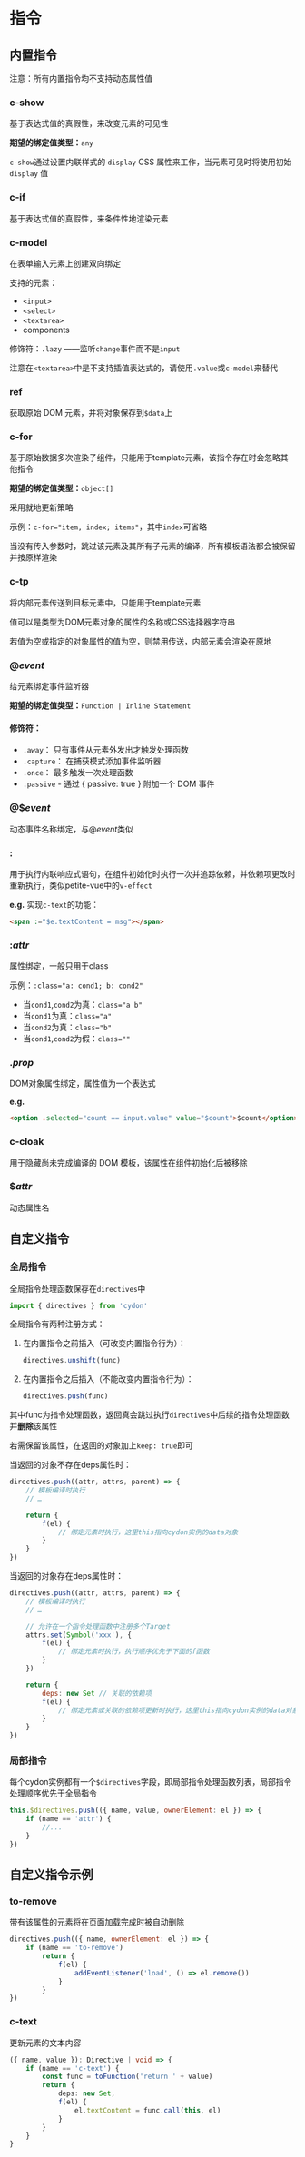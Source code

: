 # 指令

## 内置指令

注意：所有内置指令均不支持动态属性值

### c-show
基于表达式值的真假性，来改变元素的可见性

**期望的绑定值类型：**`any`

`c-show`通过设置内联样式的 `display` CSS 属性来工作，当元素可见时将使用初始 `display` 值

### c-if
基于表达式值的真假性，来条件性地渲染元素

### c-model
在表单输入元素上创建双向绑定

支持的元素：
- `<input>`
- `<select>`
- `<textarea>`
- components

修饰符：`.lazy` ——监听`change`事件而不是`input`

注意在`<textarea>`中是不支持插值表达式的，请使用`.value`或`c-model`来替代

### ref
获取原始 DOM 元素，并将对象保存到`$data`上

### c-for
基于原始数据多次渲染子组件，只能用于template元素，该指令存在时会忽略其他指令

**期望的绑定值类型：**`object[]`

采用就地更新策略

示例：`c-for="item, index; items"`，其中`index`可省略

当没有传入参数时，跳过该元素及其所有子元素的编译，所有模板语法都会被保留并按原样渲染

### c-tp
将内部元素传送到目标元素中，只能用于template元素

值可以是类型为DOM元素对象的属性的名称或CSS选择器字符串

若值为空或指定的对象属性的值为空，则禁用传送，内部元素会渲染在原地

### @*event*
给元素绑定事件监听器

**期望的绑定值类型：**`Function | Inline Statement`

#### 修饰符：
- `.away`： 只有事件从元素外发出才触发处理函数
- `.capture`： 在捕获模式添加事件监听器
- `.once`： 最多触发一次处理函数
- `.passive` - 通过 { passive: true } 附加一个 DOM 事件

### @$*event*
动态事件名称绑定，与@*event*类似

### :
用于执行内联响应式语句，在组件初始化时执行一次并追踪依赖，并依赖项更改时重新执行，类似petite-vue中的`v-effect`

**e.g.** 实现`c-text`的功能：
```html
<span :="$e.textContent = msg"></span>
```

### :*attr*
属性绑定，一般只用于class

示例：`:class="a: cond1; b: cond2"`
- 当`cond1`,`cond2`为真：`class="a b"`
- 当`cond1`为真：`class="a"`
- 当`cond2`为真：`class="b"`
- 当`cond1`,`cond2`为假：`class=""`

### .*prop*
DOM对象属性绑定，属性值为一个表达式

**e.g.**
```html
<option .selected="count == input.value" value="$count">$count</option>
```

### c-cloak
用于隐藏尚未完成编译的 DOM 模板，该属性在组件初始化后被移除

### $*attr*
动态属性名

## 自定义指令
### 全局指令

全局指令处理函数保存在`directives`中
```js
import { directives } from 'cydon'
```

全局指令有两种注册方式：
1. 在内置指令之前插入（可改变内置指令行为）：
	```js
	directives.unshift(func)
	```
2. 在内置指令之后插入（不能改变内置指令行为）：
	```js
	directives.push(func)
	```

其中func为指令处理函数，返回真会跳过执行`directives`中后续的指令处理函数并**删除**该属性

若需保留该属性，在返回的对象加上`keep: true`即可

当返回的对象不存在deps属性时：
```js
directives.push((attr, attrs, parent) => {
	// 模板编译时执行
	// …

	return {
		f(el) {
			// 绑定元素时执行，这里this指向cydon实例的data对象
		}
	}
})
```

当返回的对象存在deps属性时：
```js
directives.push((attr, attrs, parent) => {
	// 模板编译时执行
	// …

	// 允许在一个指令处理函数中注册多个Target
	attrs.set(Symbol('xxx'), {
		f(el) {
			// 绑定元素时执行，执行顺序优先于下面的f函数
		}
	})

	return {
		deps: new Set // 关联的依赖项
		f(el) {
			// 绑定元素或关联的依赖项更新时执行，这里this指向cydon实例的data对象
		}
	}
})
```

### 局部指令
每个cydon实例都有一个`$directives`字段，即局部指令处理函数列表，局部指令处理顺序优先于全局指令
```js
this.$directives.push(({ name, value, ownerElement: el }) => {
	if (name == 'attr') {
		//...
	}
})
```

## 自定义指令示例

### to-remove
带有该属性的元素将在页面加载完成时被自动删除
```js
directives.push(({ name, ownerElement: el }) => {
	if (name == 'to-remove')
		return {
			f(el) {
				addEventListener('load', () => el.remove())
			}
		}
})
```

### c-text
更新元素的文本内容
```ts
({ name, value }): Directive | void => {
	if (name == 'c-text') {
		const func = toFunction('return ' + value)
		return {
			deps: new Set,
			f(el) {
				el.textContent = func.call(this, el)
			}
		}
	}
}
```